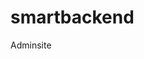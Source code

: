 # smartbackend
Adminsite
<!DOCTYPE html>
<html lang="en">
<head>
    <meta charset="UTF-8">
    <meta name="viewport" content="width=device-width, initial-scale=1.0">
    <title>Admin Login - SmartValleyTech Academy</title>
    <link href="https://cdnjs.cloudflare.com/ajax/libs/tailwindcss/2.2.19/tailwind.min.css" rel="stylesheet">
    <link href="https://cdnjs.cloudflare.com/ajax/libs/font-awesome/6.0.0/css/all.min.css" rel="stylesheet">
    <style>
        .gradient-bg {
            background: linear-gradient(135deg, #2A0944, #3B185F);
        }
        
        .form-input {
            @apply w-full px-4 py-2 border rounded-lg focus:outline-none focus:ring-2 focus:ring-purple-500 transition duration-200;
        }

        .error-message {
            @apply text-red-500 text-sm mt-1 hidden;
        }

        .loading-spinner {
            border: 3px solid rgba(255, 255, 255, 0.3);
            border-radius: 50%;
            border-top: 3px solid #fff;
            width: 24px;
            height: 24px;
            animation: spin 1s linear infinite;
        }

        @keyframes spin {
            0% { transform: rotate(0deg); }
            100% { transform: rotate(360deg); }
        }
    </style>
</head>
<body class="gradient-bg min-h-screen flex items-center justify-center">
    <div class="max-w-md w-full mx-4">
        <!-- Login Card -->
        <div class="bg-white rounded-lg shadow-xl p-8">
            <!-- Logo and Title -->
            <div class="text-center mb-8">
                <h1 class="text-2xl font-bold text-gray-900 mb-2">SmartValleyTech Academy</h1>
                <p class="text-gray-600">Admin Portal</p>
            </div>

            <!-- Login Form -->
            <form id="loginForm" class="space-y-6">
                <!-- Username/Email -->
                <div>
                    <label for="email" class="block text-sm font-medium text-gray-700 mb-1">
                        Email Address
                    </label>
                    <input type="email" id="email" name="email" required
                           class="form-input"
                           placeholder="admin@smartvalleytech.com">
                    <span class="error-message"></span>
                </div>

                <!-- Password -->
                <div>
                    <label for="password" class="block text-sm font-medium text-gray-700 mb-1">
                        Password
                    </label>
                    <div class="relative">
                        <input type="password" id="password" name="password" required
                               class="form-input pr-10"
                               placeholder="Enter your password">
                        <button type="button" id="togglePassword"
                                class="absolute right-3 top-1/2 transform -translate-y-1/2 text-gray-500 hover:text-gray-700">
                            <i class="fas fa-eye"></i>
                        </button>
                    </div>
                    <span class="error-message"></span>
                </div>

                <!-- Remember Me -->
                <div class="flex items-center justify-between">
                    <div class="flex items-center">
                        <input type="checkbox" id="remember" name="remember"
                               class="h-4 w-4 text-purple-600 focus:ring-purple-500 border-gray-300 rounded">
                        <label for="remember" class="ml-2 block text-sm text-gray-700">
                            Remember me
                        </label>
                    </div>
                    <a href="#" class="text-sm text-purple-600 hover:text-purple-500">
                        Forgot password?
                    </a>
                </div>

                <!-- Login Button -->
                <button type="submit"
                        class="w-full flex justify-center py-2 px-4 border border-transparent rounded-md shadow-sm text-sm font-medium text-white bg-purple-600 hover:bg-purple-700 focus:outline-none focus:ring-2 focus:ring-offset-2 focus:ring-purple-500 transition duration-200">
                    <span class="submit-text">Sign In</span>
                    <div class="loading-spinner ml-3 hidden"></div>
                </button>
            </form>

            <!-- Security Notice -->
            <div class="mt-6 text-center text-sm text-gray-500">
                <i class="fas fa-shield-alt mr-1"></i>
                Secure admin access only
            </div>
        </div>
    </div>

    <script>
        // Toggle password visibility
        const togglePassword = document.getElementById('togglePassword');
        const passwordInput = document.getElementById('password');

        togglePassword.addEventListener('click', () => {
            const type = passwordInput.getAttribute('type') === 'password' ? 'text' : 'password';
            passwordInput.setAttribute('type', type);
            togglePassword.innerHTML = type === 'password' ? 
                '<i class="fas fa-eye"></i>' : 
                '<i class="fas fa-eye-slash"></i>';
        });

        // Form validation and submission
        const loginForm = document.getElementById('loginForm');
        const emailInput = document.getElementById('email');
        const submitButton = loginForm.querySelector('button[type="submit"]');
        const submitText = submitButton.querySelector('.submit-text');
        const spinner = submitButton.querySelector('.loading-spinner');

        function showError(input, message) {
            const errorElement = input.nextElementSibling;
            errorElement.textContent = message;
            errorElement.style.display = 'block';
            input.classList.add('border-red-500');
        }

        function clearError(input) {
            const errorElement = input.nextElementSibling;
            errorElement.style.display = 'none';
            input.classList.remove('border-red-500');
        }

        function validateEmail(email) {
            const re = /^[^\s@]+@[^\s@]+\.[^\s@]+$/;
            return re.test(email.toLowerCase());
        }

        loginForm.addEventListener('submit', async (e) => {
            e.preventDefault();
            let isValid = true;

            // Clear previous errors
            clearError(emailInput);
            clearError(passwordInput);

            // Validate email
            if (!emailInput.value.trim()) {
                showError(emailInput, 'Email is required');
                isValid = false;
            } else if (!validateEmail(emailInput.value)) {
                showError(emailInput, 'Please enter a valid email address');
                isValid = false;
            }

            // Validate password
            if (!passwordInput.value.trim()) {
                showError(passwordInput, 'Password is required');
                isValid = false;
            }

            if (isValid) {
                // Show loading state
                submitText.style.opacity = '0';
                spinner.classList.remove('hidden');
                submitButton.disabled = true;

                try {
                    // Simulate API call - Replace with actual authentication
                    await new Promise(resolve => setTimeout(resolve, 1500));

                    // For demo purposes - replace with actual authentication
                    if (emailInput.value === 'admin@smartvalleytech.com' && 
                        passwordInput.value === 'admin123') {
                        // Store authentication token
                        localStorage.setItem('adminToken', 'demo-token');
                        // Redirect to admin dashboard
                        window.location.href = 'admin-dashboard.html';
                    } else {
                        showError(emailInput, 'Invalid email or password');
                        showError(passwordInput, 'Invalid email or password');
                    }
                } catch (error) {
                    console.error('Login error:', error);
                    showError(emailInput, 'Login failed. Please try again.');
                } finally {
                    // Reset button state
                    submitText.style.opacity = '1';
                    spinner.classList.add('hidden');
                    submitButton.disabled = false;
                }
            }
        });

        // Remember me functionality
        const rememberCheckbox = document.getElementById('remember');
        
        // Load remembered email if exists
        const rememberedEmail = localStorage.getItem('rememberedEmail');
        if (rememberedEmail) {
            emailInput.value = rememberedEmail;
            rememberCheckbox.checked = true;
        }

        // Save email if remember me is checked
        rememberCheckbox.addEventListener('change', () => {
            if (rememberCheckbox.checked) {
                localStorage.setItem('rememberedEmail', emailInput.value);
            } else {
                localStorage.removeItem('rememberedEmail');
            }
        });
    </script>
</body>
</html>
